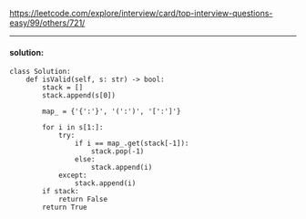 https://leetcode.com/explore/interview/card/top-interview-questions-easy/99/others/721/

---

#### solution:

```
class Solution:
    def isValid(self, s: str) -> bool:
        stack = []
        stack.append(s[0])

        map_ = {'{':'}', '(':')', '[':']'}

        for i in s[1:]:
            try:
                if i == map_.get(stack[-1]):
                    stack.pop(-1)
                else:
                    stack.append(i)
            except:
                stack.append(i)
        if stack:
            return False
        return True
```            
